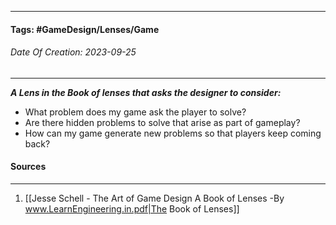__________________________________________________________________________
#### **Tags:** #GameDesign/Lenses/Game
###### *Date Of Creation: 2023-09-25*
__________________________________________________________________________

***A Lens in the Book of lenses that asks the designer to consider:***
- What problem does my game ask the player to solve?
- Are there hidden problems to solve that arise as part of gameplay?
- How can my game generate new problems so that players keep coming back?
#### Sources
__________________________________________________________________________
1. [[Jesse Schell - The Art of Game Design A Book of Lenses -By www.LearnEngineering.in.pdf|The Book of Lenses]]
